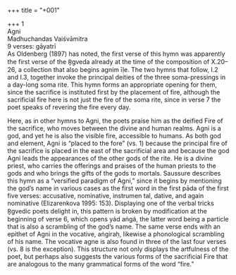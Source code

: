 +++
title = "+001"

+++
1  
Agni  
Madhuchandas Vaiśvāmitra  
9 verses: gāyatrī  
As Oldenberg (1897) has noted, the first verse of this hymn was apparently the first  verse of the R̥gveda already at the time of the composition of X.20–26, a collection  that also begins agním īḷe. The two hymns that follow, I.2 and I.3, together invoke  the principal deities of the three soma-pressings in a day-long soma rite. This hymn  forms an appropriate opening for them, since the sacrifice is instituted first by the  placement of fire, although the sacrificial fire here is not just the fire of the soma  rite, since in verse 7 the poet speaks of revering the fire every day.  

Here, as in other hymns to Agni, the poets praise him as the deified Fire of  the sacrifice, who moves between the divine and human realms. Agni is a god,  and yet he is also the visible fire, accessible to humans. As both god and element,  Agni is “placed to the fore” (vs. 1) because the principal fire of the sacrifice is  placed in the east of the sacrificial area and because the god Agni leads the  appearances of the other gods of the rite. He is a divine priest, who carries the  offerings and praises of the human priests to the gods and who brings the gifts of the gods to mortals. Saussure describes this hymn as a “versified paradigm of  Agni,” since it begins by mentioning the god’s name in various cases as the first  word in the first pāda of the first five verses: accusative, nominative, instrumen tal, dative, and again nominative (Elizarenkova 1995: 153). Displaying one of the  verbal tricks R̥gvedic poets delight in, this pattern is broken by modification at  the beginning of verse 6, which opens yád aṅgá, the latter word being a particle  that is also a scrambling of the god’s name. The same verse ends with an epithet  of Agni in the vocative, aṅgiraḥ, likewise a phonological scrambling of his name.  The vocative agne is also found in three of the last four verses (vs. 8 is the exception). This structure not only displays the artfulness of the poet, but perhaps also  suggests the various forms of the sacrificial Fire that are analogous to the many  grammatical forms of the word “fire.”  